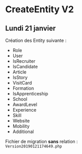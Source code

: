 # CreateEntity V2

## **Lundi 21 janvier**

Création des Entity suivante : 
- Role
- User
- IsRecruiter
- IsCandidate
- Article
- IsStory
- VisitCard
- Formation
- IsApprenticeship
- School
- AwardLevel
- Experience
- Skill
- Website
- Mobility
- Additional

Fichier de migration **sans** relation : \
`Version20190121174649.php`